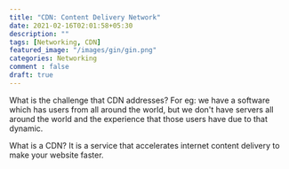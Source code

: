 ```yaml
---
title: "CDN: Content Delivery Network"
date: 2021-02-16T02:01:58+05:30
description: ""
tags: [Networking, CDN]
featured_image: "/images/gin/gin.png"
categories: Networking
comment : false
draft: true
---
```

What is the challenge that CDN addresses?
For eg: we have a software which has users from all around the world, but we don't have servers all around the world and the experience that those users have due to that dynamic.

What is a CDN?
It is a service that accelerates internet content delivery to make your website faster.  
